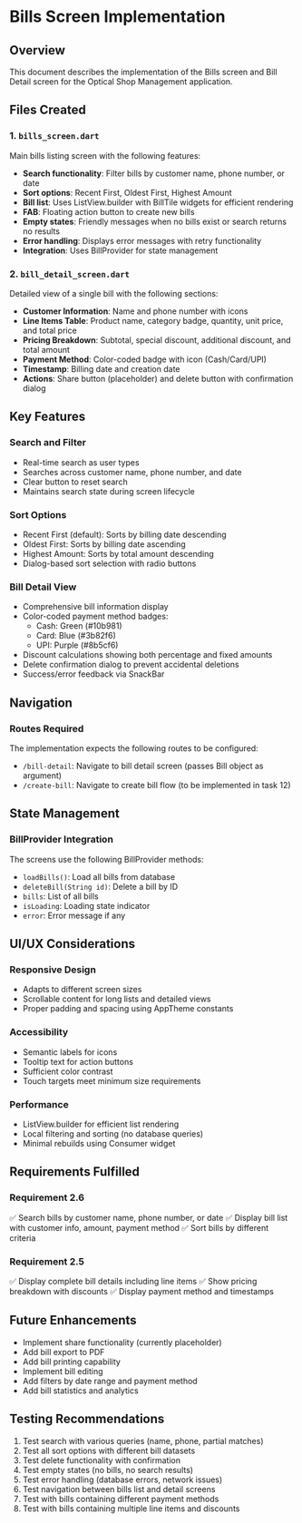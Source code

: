 # Bills Screen Implementation

## Overview
This document describes the implementation of the Bills screen and Bill Detail screen for the Optical Shop Management application.

## Files Created

### 1. `bills_screen.dart`
Main bills listing screen with the following features:
- **Search functionality**: Filter bills by customer name, phone number, or date
- **Sort options**: Recent First, Oldest First, Highest Amount
- **Bill list**: Uses ListView.builder with BillTile widgets for efficient rendering
- **FAB**: Floating action button to create new bills
- **Empty states**: Friendly messages when no bills exist or search returns no results
- **Error handling**: Displays error messages with retry functionality
- **Integration**: Uses BillProvider for state management

### 2. `bill_detail_screen.dart`
Detailed view of a single bill with the following sections:
- **Customer Information**: Name and phone number with icons
- **Line Items Table**: Product name, category badge, quantity, unit price, and total price
- **Pricing Breakdown**: Subtotal, special discount, additional discount, and total amount
- **Payment Method**: Color-coded badge with icon (Cash/Card/UPI)
- **Timestamp**: Billing date and creation date
- **Actions**: Share button (placeholder) and delete button with confirmation dialog

## Key Features

### Search and Filter
- Real-time search as user types
- Searches across customer name, phone number, and date
- Clear button to reset search
- Maintains search state during screen lifecycle

### Sort Options
- Recent First (default): Sorts by billing date descending
- Oldest First: Sorts by billing date ascending
- Highest Amount: Sorts by total amount descending
- Dialog-based sort selection with radio buttons

### Bill Detail View
- Comprehensive bill information display
- Color-coded payment method badges:
  - Cash: Green (#10b981)
  - Card: Blue (#3b82f6)
  - UPI: Purple (#8b5cf6)
- Discount calculations showing both percentage and fixed amounts
- Delete confirmation dialog to prevent accidental deletions
- Success/error feedback via SnackBar

## Navigation

### Routes Required
The implementation expects the following routes to be configured:
- `/bill-detail`: Navigate to bill detail screen (passes Bill object as argument)
- `/create-bill`: Navigate to create bill flow (to be implemented in task 12)

## State Management

### BillProvider Integration
The screens use the following BillProvider methods:
- `loadBills()`: Load all bills from database
- `deleteBill(String id)`: Delete a bill by ID
- `bills`: List of all bills
- `isLoading`: Loading state indicator
- `error`: Error message if any

## UI/UX Considerations

### Responsive Design
- Adapts to different screen sizes
- Scrollable content for long lists and detailed views
- Proper padding and spacing using AppTheme constants

### Accessibility
- Semantic labels for icons
- Tooltip text for action buttons
- Sufficient color contrast
- Touch targets meet minimum size requirements

### Performance
- ListView.builder for efficient list rendering
- Local filtering and sorting (no database queries)
- Minimal rebuilds using Consumer widget

## Requirements Fulfilled

### Requirement 2.6
✅ Search bills by customer name, phone number, or date
✅ Display bill list with customer info, amount, payment method
✅ Sort bills by different criteria

### Requirement 2.5
✅ Display complete bill details including line items
✅ Show pricing breakdown with discounts
✅ Display payment method and timestamps

## Future Enhancements
- Implement share functionality (currently placeholder)
- Add bill export to PDF
- Add bill printing capability
- Implement bill editing
- Add filters by date range and payment method
- Add bill statistics and analytics

## Testing Recommendations
1. Test search with various queries (name, phone, partial matches)
2. Test all sort options with different bill datasets
3. Test delete functionality with confirmation
4. Test empty states (no bills, no search results)
5. Test error handling (database errors, network issues)
6. Test navigation between bills list and detail screens
7. Test with bills containing different payment methods
8. Test with bills containing multiple line items and discounts
